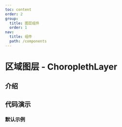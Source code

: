 ```yaml
---
toc: content
order: 2
group:
  title: 图层组件
  order: 1
nav:
  title: 组件
  path: /components
---
```


# 区域图层 - ChoroplethLayer

## 介绍

## 代码演示

### 默认示例

<code src="./demo/default.tsx"></code>

<API></API>
